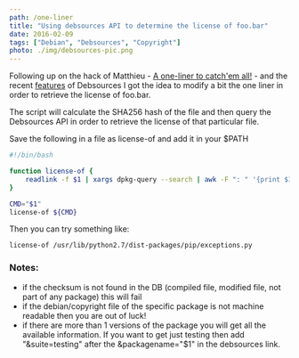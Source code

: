 ```yaml
---
path: /one-liner
title: "Using debsources API to determine the license of foo.bar"
date: 2016-02-09
tags: ["Debian", "Debsources", "Copyright"]
photo: ./img/debsources-pic.png
---
```


Following up on the hack of Matthieu - [A one-liner to catch'em all!](http://matthieu.io/blog/2015/08/16/one-liner-to-catch-em-all/) - and the recent [features](/2016/blog/copyright-and-patches) of Debsources I got the idea to modify a bit the one liner in order to retrieve the license of foo.bar.

The script will calculate the SHA256 hash of the file and then query the Debsources API in order to retrieve the license of that particular file.

Save the following in a file as license-of and add it in your $PATH

```bash
#!/bin/bash

function license-of {
    readlink -f $1 | xargs dpkg-query --search | awk -F ": " '{print $1}' | xargs apt-cache showsrc | grep-dctrl -s 'Package' -n '' | awk -v sha="$(sha256sum $1 | awk '{ print $1 }')" -F " " '{print "https://sources.debian.net/copyright/api/sha256/?checksum="sha"&packagename="$1""}' | xargs curl -sS
}

CMD="$1"
license-of ${CMD}
```

Then you can try something like:

```
license-of /usr/lib/python2.7/dist-packages/pip/exceptions.py
```

### Notes:

* if the checksum is not found in the DB (compiled file, modified file, not part of any package) this will fail
* if the debian/copyright file of the specific package is not machine readable then you are out of luck!
* if there are more than 1 versions of the package you will get all the available information. If you want to get just testing then add "&suite=testing" after the &packagename="$1" in the debsources link.
